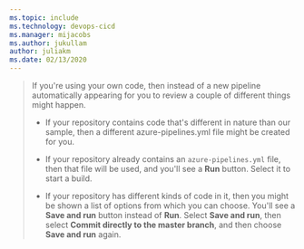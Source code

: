 ```yaml
---
ms.topic: include
ms.technology: devops-cicd
ms.manager: mijacobs
ms.author: jukullam
author: juliakm
ms.date: 02/13/2020
---
```


> If you're using your own code, then instead of a new pipeline automatically appearing for you to review a couple of different things might happen.
>
> - If your repository contains code that's different in nature than our sample, then a different azure-pipelines.yml file might be created for you.
>
> - If your repository already contains an `azure-pipelines.yml` file, then that file will be used, and you'll see a **Run** button. Select it to start a build.
>
> - If your repository has different kinds of code in it, then you might be shown a list of options from which you can choose. You'll see a **Save and run** button instead of **Run**. Select **Save and run**, then select **Commit directly to the master branch**, and then choose **Save and run** again.
